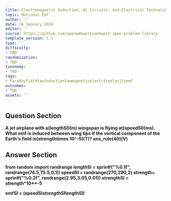 ```yaml
---
title: Electromagnetic Induction, AC Circuits, and Electrical Technologies
topic: Motional Emf
author: ''
date: 16 January 2018
editor: ''
source: https://github.com/openwebwork/webwork-open-problem-library
template_version: 1.1
type: ''
difficulty:
- TBD
randomization:
- TBD
taxonomy:
- TBD
tags:
- Faradayfieldlawinductionlawmagneticelectricvelocityemf
outcomes:
- TBD
assets: ''
---
```


## Question Section 

<b>
A jet airplane with a(lengthSI)(m) wingspan is flying at(speedSI)(ms). What emf is induced between wing tips if the vertical component of the Earth's field is(strengthtimes 10^-5)(T)?
ans_rule(40)(V)



## Answer Section

from random import randrange
lengthSI = sprintf("%0.1f", randrange(74.5,75.5,0.1))
speedSI = randrange(270,290,2)
strength= sprintf("%0.2f", randrange(2.95,3.05,0.01))
strengthSI = strength*10**-5

emfSI = (speedSI*strengthSI*lengthSI)